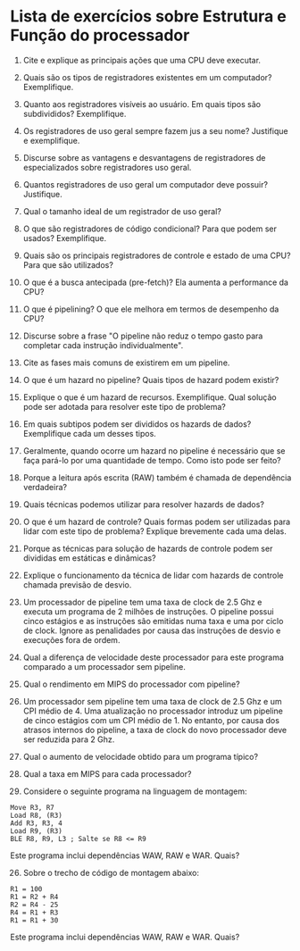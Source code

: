 # Lista de exercícios sobre Estrutura e Função do processador

1. Cite e explique as principais ações que uma CPU deve executar.

2. Quais são os tipos de registradores existentes em um computador? Exemplifique.

3. Quanto aos registradores visíveis ao usuário. Em quais tipos são subdivididos? Exemplifique.

4. Os registradores de uso geral sempre fazem jus a seu nome? Justifique e exemplifique.

5. Discurse sobre as vantagens e desvantagens de registradores de especializados sobre registradores uso geral.

6. Quantos registradores de uso geral um computador deve possuir? Justifique.

7. Qual o tamanho ideal de um registrador de uso geral?

8. O que são registradores de código condicional? Para que podem ser usados? Exemplifique.

9. Quais são os principais registradores de controle e estado de uma CPU? Para que são utilizados?

10. O que é a busca antecipada (pre-fetch)? Ela aumenta a performance da CPU?

11. O que é pipelining? O que ele melhora em termos de desempenho da CPU?

12. Discurse sobre a frase "O pipeline não reduz o tempo gasto para completar cada instrução individualmente".

13. Cite as fases mais comuns de existirem em um pipeline.

14. O que é um hazard no pipeline? Quais tipos de hazard podem existir?

15. Explique o que é um hazard de recursos. Exemplifique. Qual solução pode ser adotada para resolver este tipo de problema?

16. Em quais subtipos podem ser divididos os hazards de dados? Exemplifique cada um desses tipos.

17. Geralmente, quando ocorre um hazard no pipeline é necessário que se faça pará-lo por uma quantidade de tempo. Como isto pode ser feito?

18. Porque a leitura após escrita (RAW) também é chamada de dependência verdadeira?

19. Quais técnicas podemos utilizar para resolver hazards de dados?

20. O que é um hazard de controle? Quais formas podem ser utilizadas para lidar com este tipo de problema? Explique brevemente cada uma delas.

21. Porque as técnicas para solução de hazards de controle podem ser divididas em estáticas e dinâmicas?

22. Explique o funcionamento da técnica de lidar com hazards de controle chamada previsão de desvio.

23. Um processador de pipeline tem uma taxa de clock de 2.5 Ghz e executa um programa de 2 milhões de instruções. O pipeline possui cinco estágios e as instruções são emitidas numa taxa e uma por ciclo de clock. Ignore as penalidades por causa das instruções de desvio e execuções fora de ordem.
  1. Qual a diferença de velocidade deste processador para este programa comparado a um processador sem pipeline.
  2. Qual o rendimento em MIPS do processador com pipeline?

24. Um processador sem pipeline tem uma taxa de clock de 2.5 Ghz e um CPI médio de 4. Uma atualização no processador introduz um pipeline de cinco estágios com um CPI médio de 1. No entanto, por causa dos atrasos internos do pipeline, a taxa de clock do novo processador deve ser reduzida para 2 Ghz.
  1. Qual o aumento de velocidade obtido para um programa típico?
  2. Qual a taxa em MIPS para cada processador?

25. Considere o seguinte programa na linguagem de montagem:

```assembly
Move R3, R7
Load R8, (R3)
Add R3, R3, 4
Load R9, (R3)
BLE R8, R9, L3 ; Salte se R8 <= R9
```

  Este programa inclui dependências WAW, RAW e WAR. Quais?

26. Sobre o trecho de código de montagem abaixo:

```assembly
R1 = 100
R1 = R2 + R4
R2 = R4 - 25
R4 = R1 + R3
R1 = R1 + 30
```

  Este programa inclui dependências WAW, RAW e WAR. Quais?